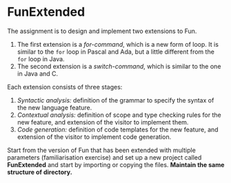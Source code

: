 # FunExtended

The assignment is to design and implement two extensions to Fun.
1. The first extension is a _for-command_, which is a new form of loop. It is similar to the `for` loop in Pascal and Ada, but a little different from the `for` loop in Java.
2. The second extension is a _switch-command_, which is similar to the one in Java and C.

Each extension consists of three stages:
1.  _Syntactic analysis:_ definition of the grammar to specify the syntax of the new language feature.
2. _Contextual analysis:_ definition of scope and type checking rules for the new feature, and extension of the visitor to implement them.
3. _Code generation:_ definition of code templates for the new feature, and extension of the visitor to implement code generation.

Start from the version of Fun that has been extended with multiple parameters (familiarisation exercise) and set up a new project called **FunExtended** and start by importing or copying the files. **Maintain the same structure of directory.**